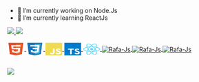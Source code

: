 
- 🔭 I’m currently working on Node.Js
- 🌱 I’m currently learning ReactJs

<a href="https://github.com/Somersalt">
  <img height="165em" src="https://github-readme-stats.vercel.app/api?username=Somersalt&show_icons=true&theme=dark&include_all_commits=true&count_private=true"/>
  <img height="165em" src="https://github-readme-stats.vercel.app/api/top-langs/?username=Somersalt&layout=compact&langs_count=7&theme=dark"/>
</div>
<div style="display: inline_block"><br>
  
  <img align="center" alt="Rafa-HTML" height="30" width="40" src="https://raw.githubusercontent.com/devicons/devicon/master/icons/html5/html5-original.svg">
  <img align="center" alt="Rafa-CSS" height="30" width="40" src="https://raw.githubusercontent.com/devicons/devicon/master/icons/css3/css3-original.svg">
  <img align="center" alt="Rafa-Js" height="30" width="40" src="https://raw.githubusercontent.com/devicons/devicon/master/icons/javascript/javascript-plain.svg">
  <img align="center" alt="Rafa-Ts" height="30" width="40" src="https://raw.githubusercontent.com/devicons/devicon/master/icons/typescript/typescript-plain.svg">
  <img align="center" alt="Rafa-React" height="30" width="40" src="https://raw.githubusercontent.com/devicons/devicon/master/icons/react/react-original.svg">
  <img align="center" alt="Rafa-Js" height="30" width="40" src="https://cdn.worldvectorlogo.com/logos/mongodb-icon-1.svg">
  <img align="center" alt="Rafa-Js" height="30" width="40" src="https://cdn.worldvectorlogo.com/logos/postgresql.svg">
  <img align="center" alt="Rafa-Js" height="30" width="40" src="https://cdn.worldvectorlogo.com/logos/mysql-3.svg">
  
  ##
 
  <a href="https://www.linkedin.com/in/ygor-vidal/" target="_blank"><img src="https://img.shields.io/badge/-LinkedIn-%230077B5?style=for-the-badge&logo=linkedin&logoColor=white" target="_blank"></a>
